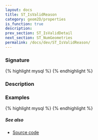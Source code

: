 ```yaml
---
layout: docs
title: ST_IsValidReason
category: geom2D/properties
is_function: true
description: 
prev_section: ST_IsValidDetail
next_section: ST_NumGeometries
permalink: /docs/dev/ST_IsValidReason/
---
```


### Signature

{% highlight mysql %}
{% endhighlight %}

### Description

### Examples

{% highlight mysql %}
{% endhighlight %}

##### See also

* <a href="https://github.com/irstv/H2GIS/blob/847a47a2bd304a556434b89c2d31ab3ba547bcd0/h2spatial-ext/src/main/java/org/h2gis/h2spatialext/function/spatial/properties/ST_IsValidReason.java" target="_blank">Source code</a>

